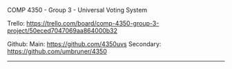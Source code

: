 COMP 4350 - Group 3 - Universal Voting System

Trello: https://trello.com/board/comp-4350-group-3-project/50eced7047069aa864000b32

Github:			 Main: https://github.com/4350uvs
			Secondary: https://github.com/umbruner/4350
			
----------------------------------------------

